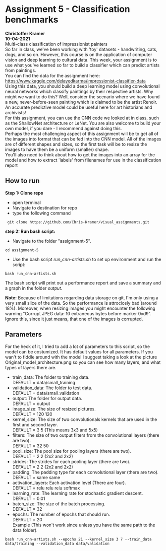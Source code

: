 # Assignment 5 - Classification benchmarks
**Christoffer Kramer**  
**10-04-2021**  
Multi-class classification of impressionist painters  
So far in class, we've been working with 'toy' datasets - handwriting, cats, dogs, and so on. However, this course is on the application of computer vision and deep learning to cultural data. This week, your assignment is to use what you've learned so far to build a classifier which can predict artists from paintings.  
You can find the data for the assignment here: https://www.kaggle.com/delayedkarma/impressionist-classifier-data  
Using this data, you should build a deep learning model using convolutional neural networks which classify paintings by their respective artists. Why might we want to do this? Well, consider the scenario where we have found a new, never-before-seen painting which is claimed to be the artist Renoir. An accurate predictive model could be useful here for art historians and archivists!  
For this assignment, you can use the CNN code we looked at in class, such as the ShallowNet architecture or LeNet. You are also welcome to build your own model, if you dare - I recommend against doing this.  
Perhaps the most challenging aspect of this assignment will be to get all of the images into format that can be fed into the CNN model. All of the images are of different shapes and sizes, so the first task will be to resize the images to have them be a uniform (smaller) shape.  
You'll also need to think about how to get the images into an array for the model and how to extract 'labels' from filenames for use in the classification report

## How to run  
**Step 1: Clone repo**  
- open terminal  
- Navigate to destination for repo  
- type the following command  
```console
 git clone https://github.com/Chris-Kramer/visual_assignments.git
```  
**step 2: Run bash script:**  
- Navigate to the folder "assignment-5".  
```console
cd assignment-5
```  
- Use the bash script _run_cnn-artists.sh_ to set up environment and run the script:  
```console
bash run_cnn-artists.sh
```  
The bash script will print out a performance report and save a summary and a graph in the folder _output_.

**Note:** Because of limitations regarding data storage on git, I'm only using a very small slice of the data. So the performance is attrociosly bad (around 18%). Moreover, when resizing images you might encounter the following warning "Corrupt JPEG data: 10 extraneous bytes before marker 0xd9". Ignore this, since it just means, that one of the images is corrupted.    

## Parameters
For the heck of it, I tried to add a lot of parameters to this script, so the model can be costumized. It has default values for all parameters. If you wan't to fiddle around with the model I suggest taking a look at the picture Original_model_architecture.png so you can see how many layers, and what types of layers there are.   

- train_data: The folder to training data.  
DEFAULT = data/small_training   
- validation_data: The folder to test data.  
DEFAULT = data/small_validation
- output: The folder for output data.  
DEFAULT = output
- image_size: The size of resized pictures.  
DEFAULT = 120 120
- kernel_size: The size of two convolutionals kernels that are used in the first and second layer.  
DEFAULT = 3 5 (This means 3x3 and 5x5)
- filters: The size of two output filters from the convolutional layers (there are two).  
DEFAULT = 32 50
- pool_size: The pool size for pooling layers (there are two).  
DEFAULT = 2 2 (2x2 and 2x2)
- strides: The strides for each pooling layer (there are two).  
DEFAULT = 2 2 (2x2 and 2x2)
- padding: The padding type for each convolutional layer (there are two).  
DEFAULT = same same
- activation_layers: Each activation level (There are four).  
DEFAULT = relu relu relu softmax
- learning_rate: The learning rate for stochastic gradient descent.  
DEFAULT = 0.01
- batch_size: The size of the batch processing.  
DEFAULT = 32
- epochs: The number of epochs that should run.  
DEFAULT = 20  
Example (This won't work since unless you have the same path to the data folder). 
```console
bash run_cnn-artists.sh --epochs 21 --kernel_size 3 7 --train_data data/training --validation_data data/validation
```